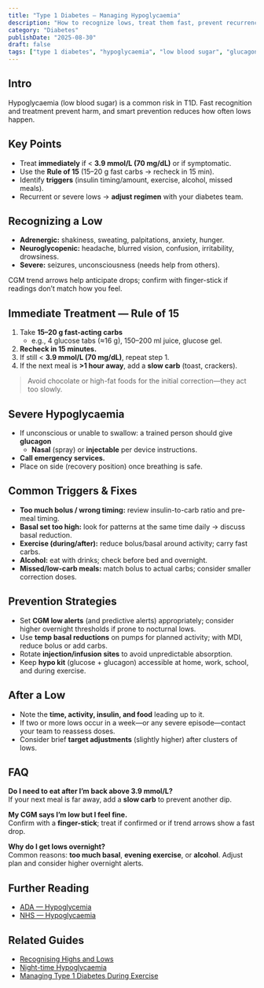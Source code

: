 ```yaml
---
title: "Type 1 Diabetes — Managing Hypoglycaemia"
description: "How to recognize lows, treat them fast, prevent recurrences, and adjust insulin/carbs to stay safe."
category: "Diabetes"
publishDate: "2025-08-30"
draft: false
tags: ["type 1 diabetes", "hypoglycaemia", "low blood sugar", "glucagon", "CGM", "patientguide"]
---
```


## Intro
Hypoglycaemia (low blood sugar) is a common risk in T1D. Fast recognition and treatment prevent harm, and smart prevention reduces how often lows happen.

## Key Points
- Treat **immediately** if < **3.9 mmol/L (70 mg/dL)** or if symptomatic.  
- Use the **Rule of 15** (15–20 g fast carbs → recheck in 15 min).  
- Identify **triggers** (insulin timing/amount, exercise, alcohol, missed meals).  
- Recurrent or severe lows → **adjust regimen** with your diabetes team.

## Recognizing a Low
- **Adrenergic:** shakiness, sweating, palpitations, anxiety, hunger.  
- **Neuroglycopenic:** headache, blurred vision, confusion, irritability, drowsiness.  
- **Severe:** seizures, unconsciousness (needs help from others).

CGM trend arrows help anticipate drops; confirm with finger-stick if readings don’t match how you feel.

## Immediate Treatment — Rule of 15
1. Take **15–20 g fast-acting carbs**  
   - e.g., 4 glucose tabs (≈16 g), 150–200 ml juice, glucose gel.  
2. **Recheck in 15 minutes.**  
3. If still < **3.9 mmol/L (70 mg/dL)**, repeat step 1.  
4. If the next meal is **>1 hour away**, add a **slow carb** (toast, crackers).  

> Avoid chocolate or high-fat foods for the initial correction—they act too slowly.

## Severe Hypoglycaemia
- If unconscious or unable to swallow: a trained person should give **glucagon**  
  - **Nasal** (spray) or **injectable** per device instructions.  
- **Call emergency services.**  
- Place on side (recovery position) once breathing is safe.

## Common Triggers & Fixes
- **Too much bolus / wrong timing:** review insulin-to-carb ratio and pre-meal timing.  
- **Basal set too high:** look for patterns at the same time daily → discuss basal reduction.  
- **Exercise (during/after):** reduce bolus/basal around activity; carry fast carbs.  
- **Alcohol:** eat with drinks; check before bed and overnight.  
- **Missed/low-carb meals:** match bolus to actual carbs; consider smaller correction doses.

## Prevention Strategies
- Set **CGM low alerts** (and predictive alerts) appropriately; consider higher overnight thresholds if prone to nocturnal lows.  
- Use **temp basal reductions** on pumps for planned activity; with MDI, reduce bolus or add carbs.  
- Rotate **injection/infusion sites** to avoid unpredictable absorption.  
- Keep **hypo kit** (glucose + glucagon) accessible at home, work, school, and during exercise.

## After a Low
- Note the **time, activity, insulin, and food** leading up to it.  
- If two or more lows occur in a week—or any severe episode—contact your team to reassess doses.  
- Consider brief **target adjustments** (slightly higher) after clusters of lows.

## FAQ
**Do I need to eat after I’m back above 3.9 mmol/L?**  
If your next meal is far away, add a **slow carb** to prevent another dip.

**My CGM says I’m low but I feel fine.**  
Confirm with a **finger-stick**; treat if confirmed or if trend arrows show a fast drop.

**Why do I get lows overnight?**  
Common reasons: **too much basal**, **evening exercise**, or **alcohol**. Adjust plan and consider higher overnight alerts.

## Further Reading
- [ADA — Hypoglycemia](https://diabetes.org/health-wellness/medication/hypoglycemia)  
- [NHS — Hypoglycaemia](https://www.nhs.uk/conditions/hypoglycaemia/)  

## Related Guides
- [Recognising Highs and Lows](/guides/recognising-highs-and-lows/)  
- [Night-time Hypoglycaemia](/guides/night-time-hypoglycaemia/)  
- [Managing Type 1 Diabetes During Exercise](/guides/managing-t1d-exercise/)  
